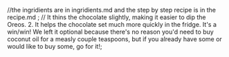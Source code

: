 //the ingridients are in ingridients.md and the step by step recipe is in the recipe.md ;
// It thins the chocolate slightly, making it easier to dip the Oreos. 2. It helps the chocolate set much more quickly in the fridge. It's a win/win! We left it optional because there's no reason you'd need to buy coconut oil for a measly couple teaspoons, but if you already have some or would like to buy some, go for it!;